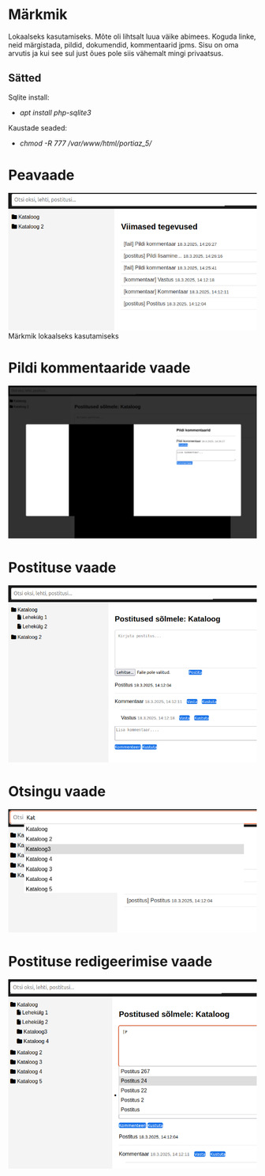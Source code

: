 # Märkmik 
Lokaalseks kasutamiseks. Mõte oli lihtsalt luua väike abimees. Koguda linke, neid märgistada, pildid, dokumendid, kommentaarid jpms.
Sisu on oma arvutis ja kui see sul just õues pole siis vähemalt mingi privaatsus.

## Sätted

Sqlite install: 
* *apt install php-sqlite3*

Kaustade seaded:
* *chmod -R 777 /var/www/html/portiaz_5/*

# Peavaade
![Kirjeldus](ajaloo_vaade.png)
Märkmik lokaalseks kasutamiseks
# Pildi kommentaaride vaade
![Kirjeldus](pildivaade.png)
# Postituse vaade 
![Kirjeldus](postituse_vaade.png)
# Otsingu vaade 
![Kirjeldus](otsingu_vaade.png)
# Postituse redigeerimise vaade 
![Kirjeldus](postituse_redigeerimise_vaade.png)
